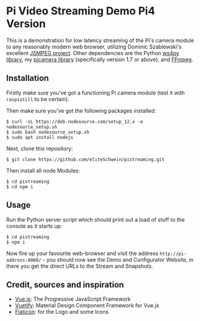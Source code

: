 # Pi Video Streaming Demo Pi4 Version

This is a demonstration for low latency streaming of the Pi's camera module to
any reasonably modern web browser, utilizing Dominic Szablewski's excellent
[JSMPEG project](https://github.com/phoboslab/jsmpeg). Other dependencies are
the Python [ws4py library](http://ws4py.readthedocs.org/), my [picamera
library](http://picamera.readthedocs.org/) (specifically version 1.7 or above),
and [FFmpeg](http://ffmpeg.org).


## Installation

Firstly make sure you've got a functioning Pi camera module (test it with
`raspistill` to be certain). 


Then make sure you've got the following packages installed:

    $ curl -sL https://deb.nodesource.com/setup_12.x -o nodesource_setup.sh
    $ sudo bash nodesource_setup.sh
    $ sudo apt install nodejs

Next, clone this repository:

    $ git clone https://github.com/eliteSchwein/pistreaming.git

Then install all node Modules:

    $ cd pistreaming
    $ cd npm i


## Usage

Run the Python server script which should print out a load of stuff
to the console as it starts up:

    $ cd pistreaming
    $ npm i

Now fire up your favourite web-browser and visit the address
`http://pi-address:8080/` - you should now see the Demo and Configurator Website, in there you get the direct URLs to the Stream and Snapshots.

## Credit, sources and inspiration

* [Vue.js](https://vuejs.org/): The Progressive JavaScript Framework
* [Vuetify](https://vuetifyjs.com/): Material Design Component Framework for Vue.js
* [Flaticon](https://www.flaticon.com): for the Logo and some Icons
